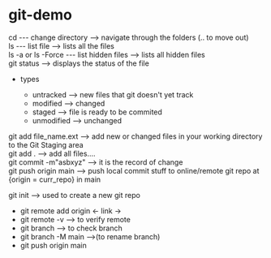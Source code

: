 # git-demo

cd                      --- change directory        -->     navigate through the folders (.. to move out)<br>
ls                      --- list file               -->     lists all the files <br>
ls -a or ls -Force      --- list hidden files       -->     lists all hidden files <br>
git status              --> displays the status of the file <br>
    <ul>
        <li>types</li>
        <ul>
            <li> untracked     --> new files that git doesn't yet track </li>
            <li> modified      --> changed </li>
            <li> staged        --> file is ready to be commited </li>
            <li> unmodified    --> unchanged </li>
        </ul>
    </ul>

git add file_name.ext   --> add new or changed files in your working directory to the Git Staging area <br>
git add .               --> add all files.... <br>
git commit -m"asbxyz"   --> it is the record of change <br>
git push origin main    --> push local commit stuff to online/remote git repo at {origin = curr_repo} in main <br>

git init                --> used to create a new git repo <br>
<ul>
    <li> git remote add origin <- link -> </li>
    <li> git remote -v    --> to verify remote </li>
    <li> git branch     --> to check branch </li>
    <li> git branch -M main -->(to rename branch) </li>
    <li> git push origin main </li>
</ul>